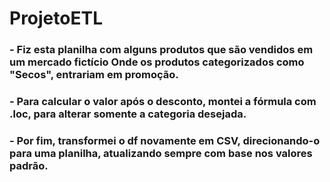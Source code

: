 # ProjetoETL

### - Fiz esta planilha com alguns produtos que são vendidos em um mercado fictício Onde os produtos categorizados como "Secos", entrariam em promoção.

### - Para calcular o valor após o desconto, montei a fórmula com .loc, para alterar somente a categoria desejada.

### - Por fim, transformei o df novamente em CSV, direcionando-o para uma planilha, atualizando sempre com base nos valores padrão.
